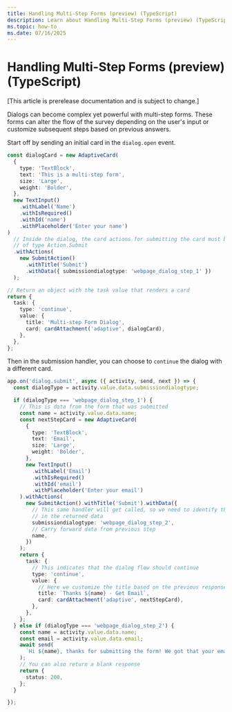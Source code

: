 ```yaml
---
title: Handling Multi-Step Forms (preview) (TypeScript)
description: Learn about Handling Multi-Step Forms (preview) (TypeScript)
ms.topic: how-to
ms.date: 07/16/2025
---
```


# Handling Multi-Step Forms (preview) (TypeScript)

[This article is prerelease documentation and is subject to change.]

Dialogs can become complex yet powerful with multi-step forms. These forms can alter the flow of the survey depending on the user's input or customize subsequent steps based on previous answers.

Start off by sending an initial card in the `dialog.open` event.

```ts
const dialogCard = new AdaptiveCard(
  {
    type: 'TextBlock',
    text: 'This is a multi-step form',
    size: 'Large',
    weight: 'Bolder',
  },
  new TextInput()
    .withLabel('Name')
    .withIsRequired()
    .withId('name')
    .withPlaceholder('Enter your name')
)
  // Inside the dialog, the card actions for submitting the card must be
  // of type Action.Submit
  .withActions(
    new SubmitAction()
      .withTitle('Submit')
      .withData({ submissiondialogtype: 'webpage_dialog_step_1' })
  );

// Return an object with the task value that renders a card
return {
  task: {
    type: 'continue',
    value: {
      title: 'Multi-step Form Dialog',
      card: cardAttachment('adaptive', dialogCard),
    },
  },
};
```

Then in the submission handler, you can choose to `continue` the dialog with a different card.

```ts
app.on('dialog.submit', async ({ activity, send, next }) => {
  const dialogType = activity.value.data.submissiondialogtype;

  if (dialogType === 'webpage_dialog_step_1') {
    // This is data from the form that was submitted
    const name = activity.value.data.name;
    const nextStepCard = new AdaptiveCard(
      {
        type: 'TextBlock',
        text: 'Email',
        size: 'Large',
        weight: 'Bolder',
      },
      new TextInput()
        .withLabel('Email')
        .withIsRequired()
        .withId('email')
        .withPlaceholder('Enter your email')
    ).withActions(
      new SubmitAction().withTitle('Submit').withData({
        // This same handler will get called, so we need to identify the step
        // in the returned data
        submissiondialogtype: 'webpage_dialog_step_2',
        // Carry forward data from previous step
        name,
      })
    );
    return {
      task: {
        // This indicates that the dialog flow should continue
        type: 'continue',
        value: {
          // Here we customize the title based on the previous response
          title: `Thanks ${name} - Get Email`,
          card: cardAttachment('adaptive', nextStepCard),
        },
      },
    };
  } else if (dialogType === 'webpage_dialog_step_2') {
    const name = activity.value.data.name;
    const email = activity.value.data.email;
    await send(
      `Hi ${name}, thanks for submitting the form! We got that your email is ${email}`
    );
    // You can also return a blank response
    return {
      status: 200,
    };
  }

});
```